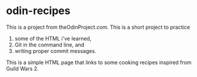 # odin-recipes

This is a project from theOdinProject.com. This is a short project to practice 
1. some of the HTML i've learned,
2. Git in the command line, and
3. writing proper commit messages.

This is a simple HTML page that links to some cooking recipes inspired from Guild Wars 2.


